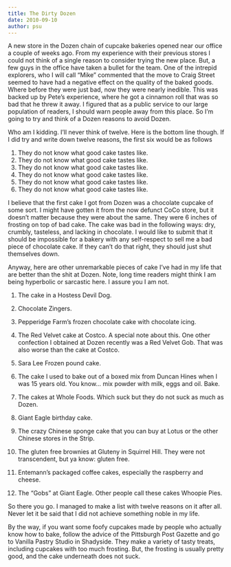 ```yaml
---
title: The Dirty Dozen
date: 2010-09-10
author: psu
---
```


A new store in the Dozen chain of cupcake bakeries opened near our office a couple of weeks ago. From my experience with their previous stores I could not think of a single reason to consider trying the new place. But, a few guys in the office have taken a bullet for the team. One of the intrepid explorers, who I will call “Mike” commented that the move to Craig Street seemed to have had a negative effect on the quality of the baked goods. Where before they were just bad, now they were nearly inedible. This was backed up by Pete’s experience, where he got a cinnamon roll that was so bad that he threw it away. I figured that as a public service to our large population of readers, I should warn people away from this place. So I’m going to try and think of a Dozen reasons to avoid Dozen.

Who am I kidding. I’ll never think of twelve. Here is the bottom line though. If I did try and write down twelve reasons, the first six would be as follows

1. They do not know what good cake tastes like. 
2. They do not know what good cake tastes like. 
3. They do not know what good cake tastes like. 
4. They do not know what good cake tastes like. 
5. They do not know what good cake tastes like. 
6. They do not know what good cake tastes like.

I believe that the first cake I got from Dozen was a chocolate cupcake of some sort. I might have gotten it from the now defunct CoCo store, but it doesn’t matter because they were about the same. They were 6 inches of frosting on top of bad cake. The cake was bad in the following ways: dry, crumbly, tasteless, and lacking in chocolate. I would like to submit that it should be impossible for a bakery with any self-respect to sell me a bad piece of chocolate cake. If they can’t do that right, they should just shut themselves down.

Anyway, here are other unremarkable pieces of cake I’ve had in my life that are better than the shit at Dozen. Note, long time readers might think I am being hyperbolic or sarcastic here. I assure you I am not.

1. The cake in a Hostess Devil Dog.

2. Chocolate Zingers.

3. Pepperidge Farm’s frozen chocolate cake with chocolate icing.

4. The Red Velvet cake at Costco. A special note about this. One other confection I obtained at Dozen recently was a Red Velvet Gob. That was also worse than the cake at Costco.

5. Sara Lee Frozen pound cake.

6. The cake I used to bake out of a boxed mix from Duncan Hines when I was 15 years old. You know… mix powder with milk, eggs and oil. Bake.

7. The cakes at Whole Foods. Which suck but they do not suck as much as Dozen.

8. Giant Eagle birthday cake.

9. The crazy Chinese sponge cake that you can buy at Lotus or the other Chinese stores in the Strip.

10. The gluten free brownies at Gluteny in Squirrel Hill. They were not transcendent, but ya know: gluten free.

11. Entemann’s packaged coffee cakes, especially the raspberry and cheese.

12. The “Gobs” at Giant Eagle. Other people call these cakes Whoopie Pies.

So there you go. I managed to make a list with twelve reasons on it after all. Never let it be said that I did not achieve something noble in my life.

By the way, if you want some foofy cupcakes made by people who actually know how to bake, follow the advice of the Pittsburgh Post Gazette and go to Vanilla Pastry Studio in Shadyside. They make a variety of tasty treats, including cupcakes with too much frosting. But, the frosting is usually pretty good, and the cake underneath does not suck.